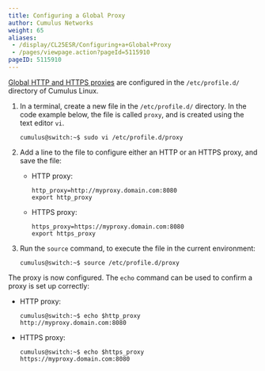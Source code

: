 ```yaml
---
title: Configuring a Global Proxy
author: Cumulus Networks
weight: 65
aliases:
 - /display/CL25ESR/Configuring+a+Global+Proxy
 - /pages/viewpage.action?pageId=5115910
pageID: 5115910
---
```

[Global HTTP and HTTPS proxies](https://wiki.archlinux.org/index.php/proxy_settings) 
are configured in the `/etc/profile.d/` directory of Cumulus Linux.

1.  In a terminal, create a new file in the `/etc/profile.d/` directory.
    In the code example below, the file is called `proxy`, and is
    created using the text editor `vi`.
    
        cumulus@switch:~$ sudo vi /etc/profile.d/proxy

2.  Add a line to the file to configure either an HTTP or an HTTPS
    proxy, and save the file:
    
      - HTTP proxy:
        
            http_proxy=http://myproxy.domain.com:8080
            export http_proxy
    
      - HTTPS proxy:
        
            https_proxy=https://myproxy.domain.com:8080
            export https_proxy

3.  Run the `source` command, to execute the file in the current
    environment:
    
        cumulus@switch:~$ source /etc/profile.d/proxy

The proxy is now configured. The `echo` command can be used to confirm a
proxy is set up correctly:

  - HTTP proxy:
    
        cumulus@switch:~$ echo $http_proxy
        http://myproxy.domain.com:8080
  - HTTPS proxy:
    
        cumulus@switch:~$ echo $https_proxy
        https://myproxy.domain.com:8080
